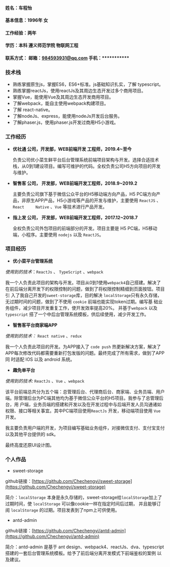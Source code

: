 #### 姓名：车程怡
#### 基本信息：1996年  女
#### 工作经验：两年
#### 学历：本科  遵义师范学院 物联网工程
#### 联系方式：  邮箱：984593931@qq.com   手机：***********
### 技术栈
- 熟练掌握原生js，掌握ES6，ES6+标准。js基础知识扎实，了解 typescript。
- 熟练掌握reactJs，使用reactJs及其周边生态开发过多个商用项目。
- 掌握Vue，能使用Vue及其周边生态开发商用项目。
- 了解webpack，能自主使用webpack构建项目。
- 了解 react-native。
- 了解nodeJs、express，能使用nodeJs开发后台服务。
- 了解phaser.js，使用phaser.js开发过商用H5小游戏。

### 工作经历
- **优社通 公司，开发部，WEB前端开发 工程师，2019.4~至今**

   负责公司优小菜生鲜平台后台管理系统前端项目架构与开发。选择合适技术栈，从0到1建设项目。编写可维护的代码。全权负责公司H5方向项目的开发与维护。
   
- **智售客 公司， 开发部，WEB前端开发工程师，2018.9~2019.2**

   主要负责公司旗下基于微信公众平台的H5移动端方向产品，H5 PC端方向产品，非原生APP产品，H5小游戏等产品的开发与维护，主要使用 `ReactJS` 、`React     Native` 、`Vue` 等技术进行产品开发。

- **指上发 公司， 开发部，WEB前端开发工程师，2017.12~2018.7**

   全权负责公司外包项目的前端部分的开发。项目主要是 H5 PC端，H5移动端，小程序。主要使用 `nodejs` 以及 `ReactJS`。
   
### 项目经历
  - **优小菜平台管理系统**

  *使用到的技术*：`ReactJs` 、 `TypeScript`  、`webpack`  

  我一个人负责此项目的架构与开发。项目从0到1使用`webpack4`自己搭建。解决了在前后端分离开发下的权限控制的问题，做到了将权限控制精细到页面按钮。项目引   入了我自己开发的`sweet-storage`库，目的解决 `localStorage`只有永久存储，无过期时间的问题，做到了不使用 `cookie` 前端也能实现token过期。编写基   础业务组件，减少项目开发重复工作，使开发效率提高20%。 并基于`webpack` 以及 `typescript` 搭了一个中后台管理系统模板，供后续使用，减少开发工作。
  
 - **智售客平台商家端APP**

  *使用到的技术：* `React native` 、`redux`

  我一个人负责此项目的开发。为APP接入了 `code push` 热更新解决方案，解决了APP每次修改代码都需要重新打包发版的问题。最终完成了所有需求，做到了APP同   时适配 IOS 以及 android 系统。 

  

 - **趣免单平台**

  *使用到的技术:*   `ReactJs` 、`Vue`  、`webpack`

  该平台前端总共分为五个端：总管理后台、代理商后台、商家端、业务员端、用户端。除管理后台为PC端其他均为基于微信公众平台的H5项目。我参与了总管理后台，用   户端，业务员端的搭建和开发以及在开发过程中与后端开发人员沟通诸如权限、接口等相关事宜。其中PC端项目使用`ReactJs` 开发，移动端项目使用 `Vue` 开发。
  
  我主要负责用户端的开发，为项目编写基础业务组件，对接微信支付、支付宝支付以及其他平台提供的 sdk。
  
  最终高度还原UI设计图。
  
### 个人作品
  - sweet-storage

  github链接：[https://github.com/Chechengyi/sweet-storage](https://github.com/Chechengyi/sweet-storage)

  简介：`localStorage` 本身是永久存储的，sweet-storage给`localStorage`加上了过期时间，使 `localStorage` 可以像cookie一样在指定时间后过期，   并且能够订阅 `localStorage` 的过期。项目发表到了npm上可供使用。

  - antd-admin

  github链接：[https://github.com/Chechengyi/antd-admin](https://github.com/Chechengyi/antd-admin)

  简介：antd-admin 是基于 ant design、webpack4、reactJs、dva、typescript 搭建的一套后台管理系统模板。给予了前后端分离开发模式下前端鉴权的案例   以及建议。
